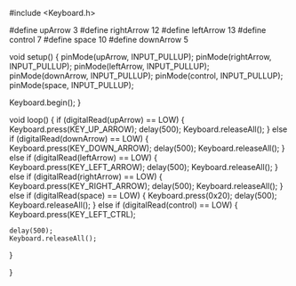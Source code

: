 
  
#include <Keyboard.h>

#define upArrow 3
#define rightArrow 12
#define leftArrow 13
#define control 7
#define space 10
#define downArrow 5

void setup() {
  pinMode(upArrow, INPUT_PULLUP);
  pinMode(rightArrow, INPUT_PULLUP);
  pinMode(leftArrow, INPUT_PULLUP);
  pinMode(downArrow, INPUT_PULLUP);
    pinMode(control, INPUT_PULLUP);
    pinMode(space, INPUT_PULLUP);

  Keyboard.begin();
}

void loop() {
  if (digitalRead(upArrow) == LOW)
  {
    Keyboard.press(KEY_UP_ARROW);
   delay(500);
    Keyboard.releaseAll();
  }
  else if (digitalRead(downArrow) == LOW)
  {
    Keyboard.press(KEY_DOWN_ARROW);
    delay(500);
    Keyboard.releaseAll();
  }
  else if (digitalRead(leftArrow) == LOW)
  {
    Keyboard.press(KEY_LEFT_ARROW);
    delay(500);
    Keyboard.releaseAll();
  }
  else if (digitalRead(rightArrow) == LOW)
  {
    Keyboard.press(KEY_RIGHT_ARROW);
    delay(500);
    Keyboard.releaseAll();
  }
  else if (digitalRead(space) == LOW)
  {
    Keyboard.press(0x20);
    delay(500);
    Keyboard.releaseAll(); 
  }
 else if (digitalRead(control) == LOW)
  {
    Keyboard.press(KEY_LEFT_CTRL);
   
    delay(500);
    Keyboard.releaseAll(); 
  }

}
